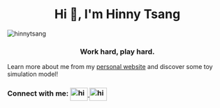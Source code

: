 <h1 align="center">Hi 👋, I'm Hinny Tsang</h1>

<p align="left"> 
    <img src="https://komarev.com/ghpvc/?username=hinnytsang&label=Profile%20views&color=0e75b6&style=flat" alt="hinnytsang" /> 
</p>

<h3 align="center">Work hard, play hard.</h3>

Learn more about me from my [personal website](https://www.my-universe.hinnytsang.com/) and discover some toy simulation model!

<h3 align="left">
    Connect with me:
    <a href="https://linkedin.com/in/hinnytsang" target="blank">
        <img 
             align="center" 
             src="https://raw.githubusercontent.com/rahuldkjain/github-profile-readme-generator/master/src/images/icons/Social/linked-in-alt.svg" alt="hinnytsang" 
             height="30" 
             width="40"
        />
    </a>
    <a href="https://www.leetcode.com/hinnytsang" target="blank">
        <img align="center" src="https://raw.githubusercontent.com/rahuldkjain/github-profile-readme-generator/master/src/images/icons/Social/leet-code.svg" alt="hinnytsang" height="30" width="40" />
    </a>
</h3>


